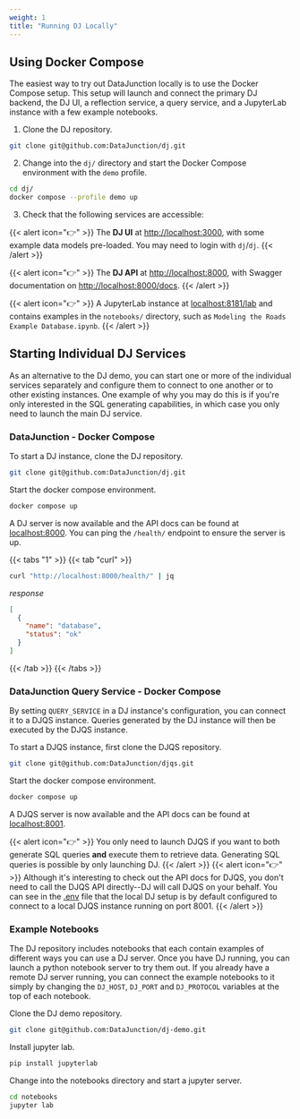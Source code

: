 ```yaml
---
weight: 1
title: "Running DJ Locally"
---
```


## Using Docker Compose

The easiest way to try out DataJunction locally is to use the Docker Compose setup. 
This setup will launch and connect the primary DJ backend, the DJ UI, a reflection service, a query service,
and a JupyterLab instance with a few example notebooks.

1. Clone the DJ repository.

```sh
git clone git@github.com:DataJunction/dj.git
```

2. Change into the `dj/` directory and start the Docker Compose environment with the `demo` profile.

```sh
cd dj/
docker compose --profile demo up
```

3. Check that the following services are accessible:

{{< alert icon="👉" >}}
The **DJ UI** at [http://localhost:3000](http://localhost:3000), with some example data models pre-loaded.
You may need to login with `dj`/`dj`.
{{< /alert >}}

{{< alert icon="👉" >}}
The **DJ API** at [http://localhost:8000](http://localhost:8000), with Swagger documentation on 
[http://localhost:8000/docs](http://localhost:8000/docs).
{{< /alert >}}

{{< alert icon="👉" >}}
A JupyterLab instance at [localhost:8181/lab](http://localhost:8181/lab) and contains examples in the `notebooks/`
directory, such as `Modeling the Roads Example Database.ipynb`.
{{< /alert >}}

## Starting Individual DJ Services

As an alternative to the DJ demo, you can start one or more of the individual services separately and configure them to connect to one another or to other
existing instances. One example of why you may do this is if you're only interested in the SQL generating capabilities, in which case you only need to launch
the main DJ service.

### DataJunction - Docker Compose

To start a DJ instance, clone the DJ repository.

```sh
git clone git@github.com:DataJunction/dj.git
```

Start the docker compose environment.

```sh
docker compose up
```

A DJ server is now available and the API docs can be found at [localhost:8000](http://localhost:8000/docs). You can
ping the `/health/` endpoint to ensure the server is up.

{{< tabs "1" >}}
{{< tab "curl" >}}
```sh
curl "http://localhost:8000/health/" | jq
```
*response*
```json
[
  {
    "name": "database",
    "status": "ok"
  }
]
```
{{< /tab >}}
{{< /tabs >}}

### DataJunction Query Service - Docker Compose

By setting `QUERY_SERVICE` in a DJ instance's configuration, you can connect it to a DJQS instance. Queries generated by the DJ instance
will then be executed by the DJQS instance.

To start a DJQS instance, first clone the DJQS repository.

```sh
git clone git@github.com:DataJunction/djqs.git
```

Start the docker compose environment.

```sh
docker compose up
```

A DJQS server is now available and the API docs can be found at [localhost:8001](http://localhost:8001/docs).

{{< alert icon="👉" >}}
You only need to launch DJQS if you want to both generate SQL queries **and** execute them to retrieve data. Generating SQL queries is possible by only launching DJ.
{{< /alert >}}
{{< alert icon="👉" >}}
Although it's interesting to check out the API docs for DJQS, you don't need to call the DJQS API directly--DJ will call DJQS on your behalf. You can see in the [.env](https://github.com/DataJunction/dj/blob/main/.docker-env/.env#L6) file that the local DJ setup is by default configured to connect to a local DJQS instance running on port 8001.
{{< /alert >}}

### Example Notebooks

The DJ repository includes notebooks that each contain examples of different ways you can use a DJ server. Once you have DJ running, you can launch a python notebook server
to try them out. If you already have a remote DJ server running, you can connect the example notebooks to it simply by changing the `DJ_HOST`, `DJ_PORT` and `DJ_PROTOCOL`
variables at the top of each notebook.

Clone the DJ demo repository.
```sh
git clone git@github.com:DataJunction/dj-demo.git
```

Install jupyter lab.
```sh
pip install jupyterlab
```

Change into the notebooks directory and start a jupyter server.
```sh
cd notebooks
jupyter lab
```
